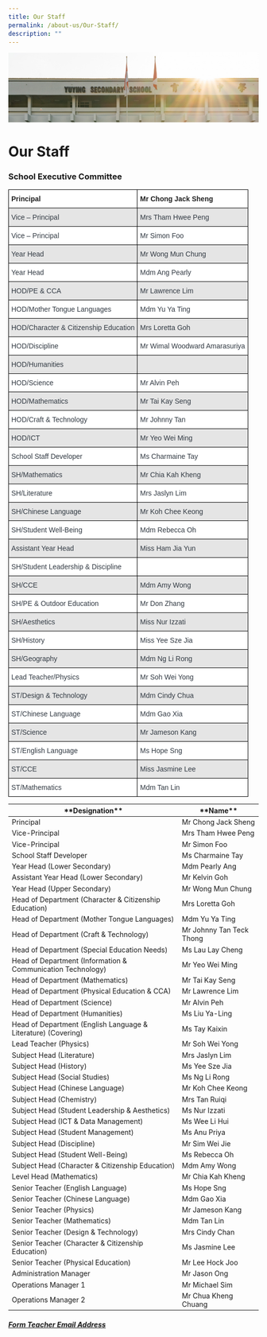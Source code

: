 ```yaml
---
title: Our Staff
permalink: /about-us/Our-Staff/
description: ""
---
```

![](/images/AboutUs.jpg)

Our Staff
=========

### **School Executive Committee**

<style type="text/css">
.tg  {border-collapse:collapse;border-spacing:0;}
.tg td{border-color:black;border-style:solid;border-width:1px;font-family:Arial, sans-serif;font-size:14px;
  overflow:hidden;padding:10px 5px;word-break:normal;}
.tg th{border-color:black;border-style:solid;border-width:1px;font-family:Arial, sans-serif;font-size:14px;
  font-weight:normal;overflow:hidden;padding:10px 5px;word-break:normal;}
.tg .tg-clhh{background-color:#FFF;color:#222;font-weight:bold;text-align:left;vertical-align:middle}
.tg .tg-w4f2{background-color:#E5E5E5;color:#313942;text-align:left;vertical-align:middle}
.tg .tg-ne8g{background-color:#FFF;color:#313942;text-align:left;vertical-align:middle}
.tg .tg-929u{background-color:#E5E5E5;color:#313942;text-align:left;vertical-align:top}
</style>
<table class="tg">
<thead>
  <tr>
    <th class="tg-clhh"><span style="font-weight:700;color:#222">Principal</span></th>
    <th class="tg-clhh"><span style="font-weight:700">Mr Chong Jack Sheng </span></th>
  </tr>
</thead>
<tbody>
  <tr>
    <td class="tg-w4f2">Vice – Principal</td>
    <td class="tg-w4f2">Mrs Tham Hwee Peng  </td>
  </tr>
  <tr>
    <td class="tg-ne8g">Vice – Principal</td>
    <td class="tg-ne8g">Mr Simon Foo</td>
  </tr>
  <tr>
    <td class="tg-w4f2">Year Head</td>
    <td class="tg-w4f2">Mr Wong Mun Chung</td>
  </tr>
  <tr>
    <td class="tg-ne8g">Year Head</td>
    <td class="tg-ne8g">Mdm Ang Pearly</td>
  </tr>
  <tr>
    <td class="tg-w4f2">HOD/PE &amp; CCA</td>
    <td class="tg-w4f2">Mr Lawrence Lim</td>
  </tr>
  <tr>
    <td class="tg-ne8g">HOD/Mother Tongue Languages</td>
    <td class="tg-ne8g">Mdm Yu Ya Ting</td>
  </tr>
  <tr>
    <td class="tg-w4f2">HOD/Character &amp; Citizenship Education</td>
    <td class="tg-w4f2">Mrs Loretta Goh </td>
  </tr>
  <tr>
    <td class="tg-ne8g">HOD/Discipline</td>
    <td class="tg-ne8g">Mr Wimal Woodward Amarasuriya</td>
  </tr>
  <tr>
    <td class="tg-w4f2">HOD/Humanities</td>
    <td class="tg-929u"></td>
  </tr>
  <tr>
    <td class="tg-ne8g">HOD/Science </td>
    <td class="tg-ne8g">Mr Alvin Peh</td>
  </tr>
  <tr>
    <td class="tg-w4f2">HOD/Mathematics</td>
    <td class="tg-w4f2">Mr Tai Kay Seng</td>
  </tr>
  <tr>
    <td class="tg-ne8g">HOD/Craft &amp; Technology </td>
    <td class="tg-ne8g">Mr Johnny Tan</td>
  </tr>
  <tr>
    <td class="tg-w4f2">HOD/ICT </td>
    <td class="tg-w4f2">Mr Yeo Wei Ming</td>
  </tr>
  <tr>
    <td class="tg-ne8g">School Staff Developer</td>
    <td class="tg-ne8g">Ms Charmaine Tay</td>
  </tr>
  <tr>
    <td class="tg-w4f2">SH/Mathematics</td>
    <td class="tg-w4f2">Mr Chia Kah Kheng </td>
  </tr>
  <tr>
    <td class="tg-ne8g">SH/Literature</td>
    <td class="tg-ne8g">Mrs Jaslyn Lim</td>
  </tr>
  <tr>
    <td class="tg-w4f2">SH/Chinese Language</td>
    <td class="tg-w4f2">Mr Koh Chee Keong </td>
  </tr>
  <tr>
    <td class="tg-ne8g">SH/Student Well-Being</td>
    <td class="tg-ne8g">Mdm Rebecca Oh  </td>
  </tr>
  <tr>
    <td class="tg-w4f2">Assistant Year Head</td>
    <td class="tg-w4f2">Miss Ham Jia Yun</td>
  </tr>
  <tr>
    <td class="tg-ne8g">SH/Student Leadership &amp; Discipline</td>
    <td class="tg-ne8g">  </td>
  </tr>
  <tr>
    <td class="tg-w4f2">SH/CCE</td>
    <td class="tg-w4f2">Mdm Amy Wong</td>
  </tr>
  <tr>
    <td class="tg-ne8g">SH/PE &amp; Outdoor Education</td>
    <td class="tg-ne8g">Mr Don Zhang</td>
  </tr>
  <tr>
    <td class="tg-w4f2">SH/Aesthetics</td>
    <td class="tg-w4f2">Miss Nur Izzati</td>
  </tr>
  <tr>
    <td class="tg-ne8g">SH/History</td>
    <td class="tg-ne8g">Miss Yee Sze Jia </td>
  </tr>
  <tr>
    <td class="tg-w4f2">SH/Geography</td>
    <td class="tg-w4f2">Mdm Ng Li Rong</td>
  </tr>
  <tr>
    <td class="tg-ne8g">Lead Teacher/Physics</td>
    <td class="tg-ne8g">Mr Soh Wei Yong</td>
  </tr>
  <tr>
    <td class="tg-w4f2">ST/Design &amp; Technology </td>
    <td class="tg-w4f2">Mdm Cindy Chua </td>
  </tr>
  <tr>
    <td class="tg-ne8g">ST/Chinese Language</td>
    <td class="tg-ne8g">Mdm Gao Xia </td>
  </tr>
  <tr>
    <td class="tg-w4f2">ST/Science </td>
    <td class="tg-w4f2">Mr Jameson Kang</td>
  </tr>
  <tr>
    <td class="tg-ne8g">ST/English Language</td>
    <td class="tg-ne8g">Ms Hope Sng</td>
  </tr>
  <tr>
    <td class="tg-w4f2">ST/CCE</td>
    <td class="tg-w4f2">Miss Jasmine Lee</td>
  </tr>
  <tr>
    <td class="tg-ne8g">ST/Mathematics</td>
    <td class="tg-ne8g">Mdm Tan Lin </td>
  </tr>
</tbody>
</table>

| \*\*Designation\*\*                                               | \*\*Name\*\*                 |
| ------------------------------------------------------------- | ------------------------ |
| Principal                                                     | Mr Chong Jack Sheng      |
| Vice-Principal                                                | Mrs Tham Hwee Peng       |
| Vice-Principal                                                | Mr Simon Foo             |
| School Staff Developer                                        | Ms Charmaine Tay         |
| Year Head (Lower Secondary)                                   | Mdm Pearly Ang           |
| Assistant Year Head (Lower Secondary)                         | Mr Kelvin Goh            |
| Year Head (Upper Secondary)                                   | Mr Wong Mun Chung        |
| Head of Department (Character & Citizenship Education)        | Mrs Loretta Goh          |
| Head of Department (Mother Tongue Languages)                  | Mdm Yu Ya Ting           |
| Head of Department (Craft & Technology)                       | Mr Johnny Tan Teck Thong |
| Head of Department (Special Education Needs)                  | Ms Lau Lay Cheng         |
| Head of Department (Information & Communication Technology)   | Mr Yeo Wei Ming          |
| Head of Department (Mathematics)                              | Mr Tai Kay Seng          |
| Head of Department (Physical Education & CCA)                 | Mr Lawrence Lim          |
| Head of Department (Science)                                  | Mr Alvin Peh             |
| Head of Department (Humanities)                               | Ms Liu Ya-Ling           |
| Head of Department (English Language & Literature) (Covering) | Ms Tay Kaixin            |
| Lead Teacher (Physics)                                        | Mr Soh Wei Yong          |
| Subject Head (Literature)                                     | Mrs Jaslyn Lim           |
| Subject Head (History)                                        | Ms Yee Sze Jia           |
| Subject Head (Social Studies)                                 | Ms Ng Li Rong            |
| Subject Head (Chinese Language)                               | Mr Koh Chee Keong        |
| Subject Head (Chemistry)                                      | Mrs Tan Ruiqi            |
| Subject Head (Student Leadership & Aesthetics)                | Ms Nur Izzati            |
| Subject Head (ICT & Data Management)                          | Ms Wee Li Hui            |
| Subject Head (Student Management)                             | Ms Anu Priya             |
| Subject Head (Discipline)                                     | Mr Sim Wei Jie           |
| Subject Head (Student Well-Being)                             | Ms Rebecca Oh            |
| Subject Head (Character & Citizenship Education)              | Mdm Amy Wong             |
| Level Head (Mathematics)                                      | Mr Chia Kah Kheng        |
| Senior Teacher (English Language)                             | Ms Hope Sng              |
| Senior Teacher (Chinese Language)                             | Mdm Gao Xia              |
| Senior Teacher (Physics)                                      | Mr Jameson Kang          |
| Senior Teacher (Mathematics)                                  | Mdm Tan Lin              |
| Senior Teacher (Design & Technology)                          | Mrs Cindy Chan           |
| Senior Teacher (Character & Citizenship Education)            | Ms Jasmine Lee           |
| Senior Teacher (Physical Education)                           | Mr Lee Hock Joo          |
| Administration Manager                                        | Mr Jason Ong             |
| Operations Manager 1                                          | Mr Michael Sim           |
| Operations Manager 2                                          | Mr Chua Kheng Chuang     |

#####  **[Form Teacher Email Address]()**
